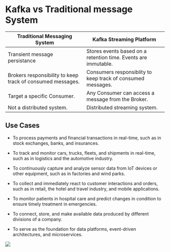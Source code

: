 # Kafka vs Traditional message System

| Traditional Messaging System                               | Kafka Streaming Platform                                       |
|------------------------------------------------------------|----------------------------------------------------------------|
| Transient message persistance                              | Stores events based on a retention time. Events are immutable. |
| Brokers responsibility to keep track of consumed messages. | Consumers responsiblity to keep track of consumed messages.    |
| Target a specific Consumer.                                | Any Consumer can access a message from the Broker.             |
| Not a distributed system.                                  | Distributed streaming system.                                  |

## Use Cases

* To process payments and financial transactions in real-time, such as in stock exchanges, banks, and insurances.

* To track and monitor cars, trucks, fleets, and shipments in real-time, such as in logistics and the automotive industry.

* To continuously capture and analyze sensor data from IoT devices or other equipment, such as in factories and wind parks.

* To collect and immediately react to customer interactions and orders, such as in retail, the hotel and travel industry, and mobile applications.

* To monitor patients in hospital care and predict changes in condition to ensure timely treatment in emergencies.

* To connect, store, and make available data produced by different divisions of a company.

* To serve as the foundation for data platforms, event-driven architectures, and microservices.

![](2021-06-08-12-13-18.png)